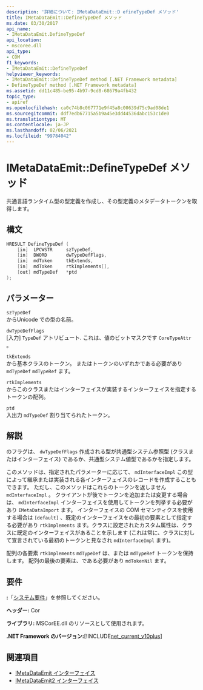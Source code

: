 ```yaml
---
description: '詳細について: IMetaDataEmit::D efineTypeDef メソッド'
title: IMetaDataEmit::DefineTypeDef メソッド
ms.date: 03/30/2017
api_name:
- IMetaDataEmit.DefineTypeDef
api_location:
- mscoree.dll
api_type:
- COM
f1_keywords:
- IMetaDataEmit::DefineTypeDef
helpviewer_keywords:
- IMetaDataEmit::DefineTypeDef method [.NET Framework metadata]
- DefineTypeDef method [.NET Framework metadata]
ms.assetid: dd11c485-be95-4b97-9cd8-68679a4fb432
topic_type:
- apiref
ms.openlocfilehash: ca0c74b8c067771e9f45a8c00639d75c9ad08de1
ms.sourcegitcommit: ddf7edb67715a5b9a45e3dd44536dabc153c1de0
ms.translationtype: MT
ms.contentlocale: ja-JP
ms.lasthandoff: 02/06/2021
ms.locfileid: "99784042"
---
```

# <a name="imetadataemitdefinetypedef-method"></a>IMetaDataEmit::DefineTypeDef メソッド

共通言語ランタイム型の型定義を作成し、その型定義のメタデータトークンを取得します。  
  
## <a name="syntax"></a>構文  
  
```cpp  
HRESULT DefineTypeDef (
    [in]  LPCWSTR     szTypeDef,
    [in]  DWORD       dwTypeDefFlags,
    [in]  mdToken     tkExtends,
    [in]  mdToken     rtkImplements[],
    [out] mdTypeDef   *ptd  
);  
```  
  
## <a name="parameters"></a>パラメーター  

 `szTypeDef`  
 からUnicode での型の名前。  
  
 `dwTypeDefFlags`  
 [入力] `TypeDef` アトリビュート. これは、値のビットマスクです `CoreTypeAttr` 。  
  
 `tkExtends`  
 から基本クラスのトークン。 またはトークンのいずれかである必要があり `mdTypeDef` `mdTypeRef` ます。  
  
 `rtkImplements`  
 からこのクラスまたはインターフェイスが実装するインターフェイスを指定するトークンの配列。  
  
 `ptd`  
 入出力 `mdTypeDef` 割り当てられたトークン。  
  
## <a name="remarks"></a>解説  

 のフラグは、 `dwTypeDefFlags` 作成される型が共通型システム参照型 (クラスまたはインターフェイス) であるか、共通型システム値型であるかを指定します。  
  
 このメソッドは、指定されたパラメーターに応じて、 `mdInterfaceImpl` この型によって継承または実装される各インターフェイスのレコードを作成することもできます。 ただし、このメソッドはこれらのトークンを返しません `mdInterfaceImpl` 。 クライアントが後でトークンを追加または変更する場合は、 `mdInterfaceImpl` インターフェイスを使用してトークンを列挙する必要があり `IMetaDataImport` ます。 インターフェイスの COM セマンティクスを使用する場合は `[default]` 、既定のインターフェイスをの最初の要素として指定する必要があり `rtkImplements` ます。クラスに設定されたカスタム属性は、クラスに既定のインターフェイスがあることを示します (これは常に、クラスに対して宣言されている最初のトークンと見なされ `mdInterfaceImpl` ます)。  
  
 配列の各要素 `rtkImplements` `mdTypeDef` は、または `mdTypeRef` トークンを保持します。 配列の最後の要素は、である必要があり `mdTokenNil` ます。  
  
## <a name="requirements"></a>要件  

 **:**「[システム要件](../../get-started/system-requirements.md)」を参照してください。  
  
 **ヘッダー:** Cor  
  
 **ライブラリ:** MSCorEE.dll のリソースとして使用されます。  
  
 **.NET Framework のバージョン:**[!INCLUDE[net_current_v10plus](../../../../includes/net-current-v10plus-md.md)]  
  
## <a name="see-also"></a>関連項目

- [IMetaDataEmit インターフェイス](imetadataemit-interface.md)
- [IMetaDataEmit2 インターフェイス](imetadataemit2-interface.md)
